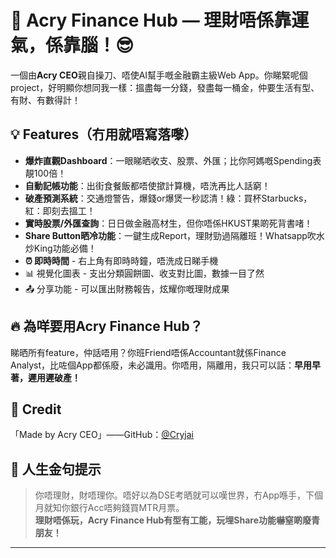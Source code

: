 # 🚀 Acry Finance Hub — 理財唔係靠運氣，係靠腦！😎

一個由**Acry CEO**親自操刀、唔使AI幫手嘅金融霸主級Web App。你睇緊呢個project，好明顯你想同我一樣：搵盡每一分錢，發盡每一桶金，仲要生活有型、有財、有數得計！

## 💡 Features（冇用就唔寫落嚟）

- **爆炸直觀Dashboard**：一眼睇晒收支、股票、外匯；比你阿媽嘅Spending表靚100倍！
- **自動記帳功能**：出街食餐飯都唔使撳計算機，唔洗再比人話窮！
- **破產預測系統**：交通燈警告，爆錢or爆煲一秒認清！綠：買杯Starbucks，紅：即刻去搵工！
- **實時股票/外匯查詢**：日日做金融高材生，但你唔係HKUST果啲死背書啫！
- **Share Button晒冷功能**：一鍵生成Report，理財勁過隔離班！Whatsapp吹水炒King功能必備！
- **⏰ 即時時間** - 右上角有即時時鐘，唔洗成日睇手機
- 📊 視覺化圖表 - 支出分類圓餅圖、收支對比圖，數據一目了然
- 📤 分享功能 - 可以匯出財務報告，炫耀你嘅理財成果

## 🔥 為咩要用Acry Finance Hub？
睇晒所有feature，仲話唔用？你班Friend唔係Accountant就係Finance Analyst，比咗個App都係廢，未必識用。你唔用，隔離用，我只可以話：**早用早著，遲用遲破產！**

## 👑 Credit
「Made by Acry CEO」——GitHub：[@Cryjai](https://github.com/Cryjai)

## 🦉 人生金句提示
> 你唔理財，財唔理你。唔好以為DSE考晒就可以嘆世界，冇App喺手，下個月就知你銀行Acc唔夠錢買MTR月票。  
> **理財唔係玩，Acry Finance Hub有型有工能，玩埋Share功能嚇窒啲廢青朋友！**

***

